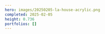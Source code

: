 ```yaml
---
hero: images/20250205-la-house-acrylic.png
completed: 2025-02-05
height: 0.736
portfolios: []
---
```

